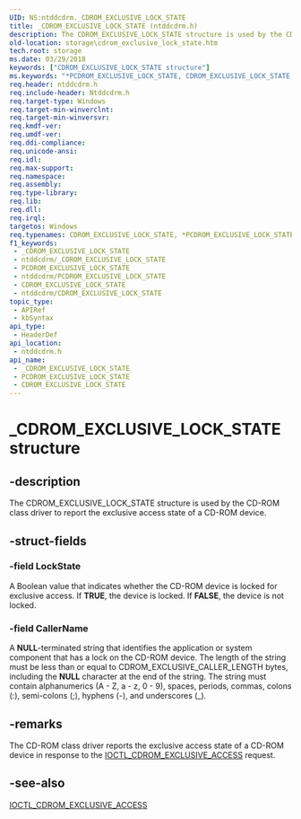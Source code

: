 ```yaml
---
UID: NS:ntddcdrm._CDROM_EXCLUSIVE_LOCK_STATE
title: _CDROM_EXCLUSIVE_LOCK_STATE (ntddcdrm.h)
description: The CDROM_EXCLUSIVE_LOCK_STATE structure is used by the CD-ROM class driver to report the exclusive access state of a CD-ROM device.
old-location: storage\cdrom_exclusive_lock_state.htm
tech.root: storage
ms.date: 03/29/2018
keywords: ["CDROM_EXCLUSIVE_LOCK_STATE structure"]
ms.keywords: "*PCDROM_EXCLUSIVE_LOCK_STATE, CDROM_EXCLUSIVE_LOCK_STATE, CDROM_EXCLUSIVE_LOCK_STATE structure [Storage Devices], PCDROM_EXCLUSIVE_LOCK_STATE, PCDROM_EXCLUSIVE_LOCK_STATE structure pointer [Storage Devices], _CDROM_EXCLUSIVE_LOCK_STATE, ntddcdrm/CDROM_EXCLUSIVE_LOCK_STATE, ntddcdrm/PCDROM_EXCLUSIVE_LOCK_STATE, storage.cdrom_exclusive_lock_state, structs-CD-ROM_eeca8064-e141-4398-819e-451a80aca4c3.xml"
req.header: ntddcdrm.h
req.include-header: Ntddcdrm.h
req.target-type: Windows
req.target-min-winverclnt: 
req.target-min-winversvr: 
req.kmdf-ver: 
req.umdf-ver: 
req.ddi-compliance: 
req.unicode-ansi: 
req.idl: 
req.max-support: 
req.namespace: 
req.assembly: 
req.type-library: 
req.lib: 
req.dll: 
req.irql: 
targetos: Windows
req.typenames: CDROM_EXCLUSIVE_LOCK_STATE, *PCDROM_EXCLUSIVE_LOCK_STATE
f1_keywords:
 - _CDROM_EXCLUSIVE_LOCK_STATE
 - ntddcdrm/_CDROM_EXCLUSIVE_LOCK_STATE
 - PCDROM_EXCLUSIVE_LOCK_STATE
 - ntddcdrm/PCDROM_EXCLUSIVE_LOCK_STATE
 - CDROM_EXCLUSIVE_LOCK_STATE
 - ntddcdrm/CDROM_EXCLUSIVE_LOCK_STATE
topic_type:
 - APIRef
 - kbSyntax
api_type:
 - HeaderDef
api_location:
 - ntddcdrm.h
api_name:
 - _CDROM_EXCLUSIVE_LOCK_STATE
 - PCDROM_EXCLUSIVE_LOCK_STATE
 - CDROM_EXCLUSIVE_LOCK_STATE
---
```


# _CDROM_EXCLUSIVE_LOCK_STATE structure


## -description

The CDROM_EXCLUSIVE_LOCK_STATE structure is used by the CD-ROM class driver to report the exclusive access state of a CD-ROM device.

## -struct-fields

### -field LockState

A Boolean value that indicates whether the CD-ROM device is locked for exclusive access. If <b>TRUE</b>, the device is locked. If <b>FALSE</b>, the device is not locked.

### -field CallerName

A <b>NULL</b>-terminated string that identifies the application or system component that has a lock on the CD-ROM device. The length of the string must be less than or equal to CDROM_EXCLUSIVE_CALLER_LENGTH bytes, including the <b>NULL</b> character at the end of the string. The string must contain alphanumerics (A - Z, a - z, 0 - 9), spaces, periods, commas, colons (:), semi-colons (;), hyphens (-), and underscores (_).

## -remarks

The CD-ROM class driver reports the exclusive access state of a CD-ROM device in response to the <a href="/windows-hardware/drivers/ddi/ntddcdrm/ni-ntddcdrm-ioctl_cdrom_exclusive_access">IOCTL_CDROM_EXCLUSIVE_ACCESS</a> request.

## -see-also

<a href="/windows-hardware/drivers/ddi/ntddcdrm/ni-ntddcdrm-ioctl_cdrom_exclusive_access">IOCTL_CDROM_EXCLUSIVE_ACCESS</a>

